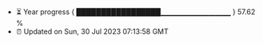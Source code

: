 - ⏳ Year progress { █████████████████▁▁▁▁▁▁▁▁▁▁▁▁▁ } 57.62 %
- ⏰ Updated on Sun, 30 Jul 2023 07:13:58 GMT

